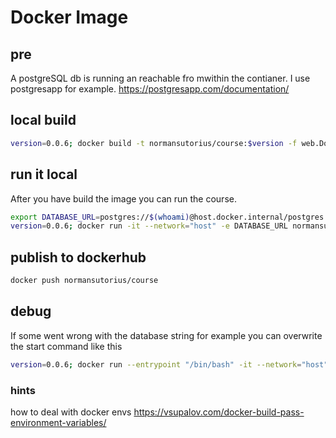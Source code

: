 # Docker Image

## pre
A postgreSQL db is running an reachable fro mwithin the contianer. I use postgresapp for example. 
https://postgresapp.com/documentation/

## local build

```sh
version=0.0.6; docker build -t normansutorius/course:$version -f web.Dockerfile .
```

## run it local

After you have build the image you can run the course.
```sh
export DATABASE_URL=postgres://$(whoami)@host.docker.internal/postgres
version=0.0.6; docker run -it --network="host" -e DATABASE_URL normansutorius/course:$version
```

## publish to dockerhub
```sh
docker push normansutorius/course
```

## debug 

If some went wrong with the database string for example you can overwrite the start command like this 
```sh
version=0.0.6; docker run --entrypoint "/bin/bash" -it --network="host" -e DATABASE_URL normansutorius/course:$version
```

### hints

how to deal with docker envs
https://vsupalov.com/docker-build-pass-environment-variables/
